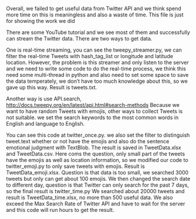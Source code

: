 Overall, we failed to get useful data from Twitter API and we think spend more time on this is meaningless and also a waste of time. This file is just for showing the work we did

There are some YouTube tutorial and we see most of them and successfully can stream the Twitter data. There are two ways to get data. 

One is real-time streaming, you can see the tweepy_streamer.py, we can filter the real-time Tweets with hash_tag_list or longitude and latitude location. However, the problem is this streamer and only listen to the server and we need to write some code to do the real-time process, we think this need some multi-thread in python and also need to set some space to save the data temperately, we don’t have too much knowledge about this, so we gave up this way. Result is tweets.txt.

Another way is use API.search, http://docs.tweepy.org/en/latest/api.html#search-methods  Because we want to have random Tweets with emojis, other ways to collect Tweets is not suitable. we set the search keywords to the most common words in English and language to English. 

You can see this code at twitter_once.py. we also set the filter to distinguish tweet.text whether or not have the emojis and also do the sentence emotional judgment with TextBlob. The result is saved in TweetData.xlsx and TweetData.csv. Here coms the question, only small part of the tweets have the emojis as well as location information, so we modified our code to twitter_emoji.py to only save tweets with emojis. Result is TweetData_emoji.xlsx. Question is that data is too small, we searched 3000 tweets but only can get about 100 emojis. We then changed the search date to different day, question is that Twitter can only search for the past 7 days, so the final result is twitter_time.py We searched about 20000 tweets and result is TweetData_time.xlsx, no more than 500 useful data. We also exceed the Max Search Rate of Twitter API and have to wait for the server and this code will run hours to get the result.
